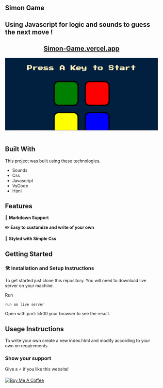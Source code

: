 ## Simon Game

## Using Javascript for logic and sounds to guess the next move !

<h2 align="center">
  <a href="https://simon-game-liart-two.vercel.app/" target="_blank">Simon-Game.vercel.app</a>
</h2>

<div align="center">
  <img alt="Demo" src="./Extra/src.PNG" />
</div>

<br/>

## Built With

This project was built using these technologies.

- Sounds
- Css
- Javascript
- VsCode
- Html

## Features

**📃 Markdown Support**

**✏️ Easy to customize and write of your own**

**🎨 Styled with Simple Css**

## Getting Started

### 🛠 Installation and Setup Instructions

To get started just clone this repository. You will need to download live server on your machine.

Run

```
run on live server
```
Open with port: 5500 your browser to see the result.

## Usage Instructions

To write your own create a new index.html and modify according to your own on requirements.

### Show your support

Give a ⭐ if you like this website!

<a href="https://www.buymeacoffee.com/faseeh41" target="_blank"><img src="https://cdn.buymeacoffee.com/buttons/v2/default-violet.png" alt="Buy Me A Coffee" height= "60px" width= "217px" ></a>
